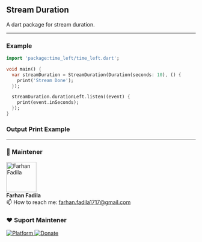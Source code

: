## Stream Duration

A dart package for stream duration.

----

### Example
```dart
import 'package:time_left/time_left.dart';

void main() {
  var streamDuration = StreamDuration(Duration(seconds: 10), () {
    print('Stream Done');
  });

  streamDuration.durationLeft.listen((event) {
    print(event.inSeconds);
  });
}
```

### Output Print Example

----

### 🚧 Maintener 
<a href="https://github.com/farhanfadila1717"><img src="https://avatars.githubusercontent.com/u/43161050?s=100" width="80px;" alt="Farhan Fadila"/></a><br>
**Farhan Fadila** <br>
📫 How to reach me: farhan.fadila1717@gmail.com

### ❤️ Suport Maintener
<a href="https://flutter.dev">
    <img src="https://img.shields.io/badge/Platform-Flutter-02569B?logo=flutter"
      alt="Platform" />
  </a>
  <a href="https://www.paypal.me/farhanfadila1717">
    <img src="https://img.shields.io/badge/Donate-PayPal-00457C?logo=paypal"
      alt="Donate" />
</a>

